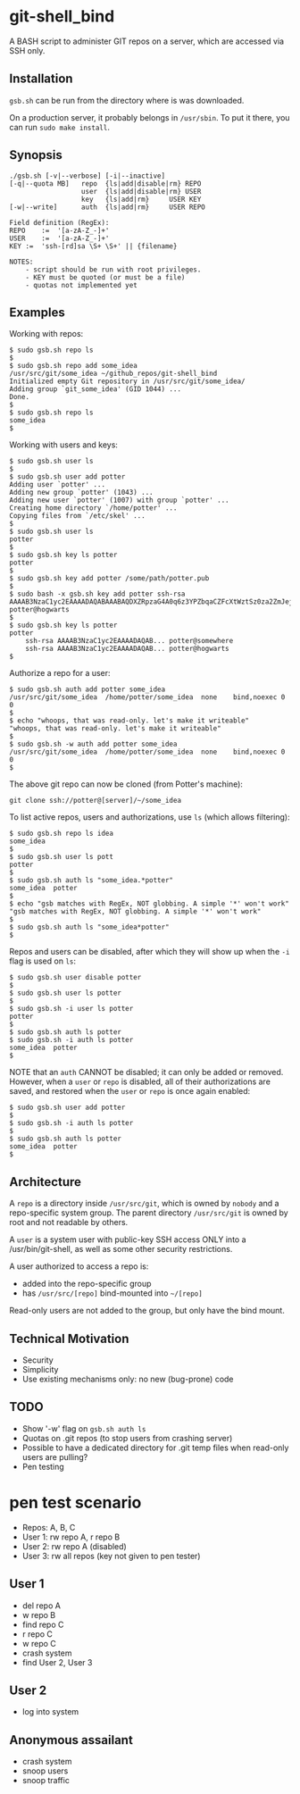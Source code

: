 # git-shell_bind
A BASH script to administer GIT repos on a server, which are accessed via SSH only.

## Installation
`gsb.sh` can be run from the directory where is was downloaded.

On a production server, it probably belongs in `/usr/sbin`.
To put it there, you can run `sudo make install`.

## Synopsis
```
./gsb.sh [-v|--verbose] [-i|--inactive]
[-q|--quota MB]   repo	{ls|add|disable|rm}	REPO
                  user	{ls|add|disable|rm}	USER
                  key	{ls|add|rm}		USER KEY
[-w|--write]      auth	{ls|add|rm}		USER REPO

Field definition (RegEx):
REPO	:=	'[a-zA-Z_-]+'
USER	:=	'[a-zA-Z_-]+'
KEY	:=	'ssh-[rd]sa \S+ \S+' || {filename}

NOTES:
	- script should be run with root privileges.
	- KEY must be quoted (or must be a file)
	- quotas not implemented yet
```

## Examples

Working with repos:
```
$ sudo gsb.sh repo ls
$
$ sudo gsb.sh repo add some_idea
/usr/src/git/some_idea ~/github_repos/git-shell_bind
Initialized empty Git repository in /usr/src/git/some_idea/
Adding group `git_some_idea' (GID 1044) ...
Done.
$
$ sudo gsb.sh repo ls
some_idea
$
```

Working with users and keys:
```
$ sudo gsb.sh user ls
$
$ sudo gsb.sh user add potter
Adding user `potter' ...
Adding new group `potter' (1043) ...
Adding new user `potter' (1007) with group `potter' ...
Creating home directory `/home/potter' ...
Copying files from `/etc/skel' ...
$
$ sudo gsb.sh user ls
potter
$
$ sudo gsb.sh key ls potter
potter
$
$ sudo gsb.sh key add potter /some/path/potter.pub
$
$ sudo bash -x gsb.sh key add potter ssh-rsa AAAAB3NzaC1yc2EAAAADAQABAAABAQDXZRpzaG4A0q6z3YPZbqaCZFcXtWztSz0za2ZmJejdH+bqdwDaQK7CLg+9ohNFKcUSue9GjgodcP0TXvvRq8ZNC6Po/DrV5OShT2znbwdRU/rL3ydsOJL5NQX4XOwXeQgx+NgugjtHVoBnYpiHhkuLazMcqOIhITKkBlllj+oi8NR74BQdsadhOOAzCy8UarFWMz86RC5U57QbehPVIxBdoa7CY76u8rTSuPXySdLS1PpIfiwNAVTXx7QwsrZWHvs3q8Wy3Q6qJDmGIhJXgT+R73Fej+XNWqzYxc0wIh26XvCYj9LOTOwL+IEaohfdXvBonfTwWQOd6bXs1YsEWp9D potter@hogwarts
$
$ sudo gsb.sh key ls potter
potter
	ssh-rsa AAAAB3NzaC1yc2EAAAADAQAB... potter@somewhere
	ssh-rsa AAAAB3NzaC1yc2EAAAADAQAB... potter@hogwarts
$
```

Authorize a repo for a user:
```
$ sudo gsb.sh auth add potter some_idea
/usr/src/git/some_idea	/home/potter/some_idea	none	bind,noexec	0	0
$ 
$ echo "whoops, that was read-only. let's make it writeable"
"whoops, that was read-only. let's make it writeable"
$
$ sudo gsb.sh -w auth add potter some_idea
/usr/src/git/some_idea	/home/potter/some_idea	none	bind,noexec	0	0
$
```

The above git repo can now be cloned (from Potter's machine):
```
git clone ssh://potter@[server]/~/some_idea
```

To list active repos, users and authorizations, use `ls` (which allows filtering):
```
$ sudo gsb.sh repo ls idea
some_idea
$
$ sudo gsb.sh user ls pott
potter
$
$ sudo gsb.sh auth ls "some_idea.*potter"
some_idea  potter
$
$ echo "gsb matches with RegEx, NOT globbing. A simple '*' won't work"
"gsb matches with RegEx, NOT globbing. A simple '*' won't work"
$
$ sudo gsb.sh auth ls "some_idea*potter"
$
```

Repos and users can be disabled, after which they will show up when the `-i`
	flag is used on `ls`:
```
$ sudo gsb.sh user disable potter
$
$ sudo gsb.sh user ls potter
$
$ sudo gsb.sh -i user ls potter
potter
$
$ sudo gsb.sh auth ls potter
$ sudo gsb.sh -i auth ls potter
some_idea  potter
$
```

NOTE that an `auth` CANNOT be disabled; it can only be added or removed.
However, when a `user` or `repo` is disabled, all of their authorizations are saved,
	and restored when the `user` or `repo` is once again enabled:
```
$ sudo gsb.sh user add potter
$
$ sudo gsb.sh -i auth ls potter
$
$ sudo gsb.sh auth ls potter
some_idea  potter
$
```


## Architecture
A `repo` is a directory inside `/usr/src/git`, which is owned by `nobody` and a repo-specific system group.
The parent directory `/usr/src/git` is owned by root and not readable by others.

A `user` is a system user with public-key SSH access ONLY into a /usr/bin/git-shell,
	as well as some other security restrictions.

A user authorized to access a repo is:

-	added into the repo-specific group
-	has `/usr/src/[repo]` bind-mounted into `~/[repo]`

Read-only users are not added to the group, but only have the bind mount.


## Technical Motivation

-	Security
-	Simplicity
-	Use existing mechanisms only: no new (bug-prone) code


## TODO
- Show '-w' flag on `gsb.sh auth ls`
- Quotas on .git repos (to stop users from crashing server)
- Possible to have a dedicated directory for .git temp files when read-only users
	are pulling?
- Pen testing


# pen test scenario
-	Repos: A, B, C
-	User 1: rw repo A, r repo B
-	User 2: rw repo A (disabled)
-	User 3: rw all repos (key not given to pen tester)

## User 1
-	del repo A
-	w repo B
-	find repo C
-	r repo C
-	w repo C
-	crash system
-	find User 2, User 3

## User 2
-	log into system

## Anonymous assailant
-	crash system
-	snoop users
-	snoop traffic
